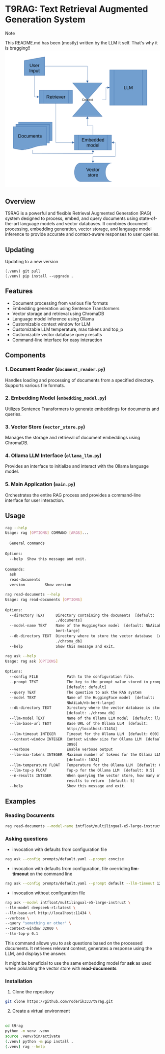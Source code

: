 # T9RAG: Text Retrieval Augmented Generation System

> [!NOTE]
> This README.md has been (mostly) written by the LLM it self. That's why it is bragging!!
> ![image](./img/processchart.png "Process flow")

## Overview

T9RAG is a powerful and flexible Retrieval Augmented Generation (RAG) system designed to process, embed, and query documents using state-of-the-art language models and vector databases. It combines document processing, embedding generation, vector storage, and language model inference to provide accurate and context-aware responses to user queries.

## Updating

Updating to a new version

```
(.venv) git pull
(.venv) pip install --upgrade .
```

## Features

- Document processing from various file formats
- Embedding generation using Sentence Transformers
- Vector storage and retrieval using ChromaDB
- Language model inference using Ollama
- Customizable context window for LLM
- Customizable LLM temperature, max tokens and top_p
- Customizable vector database query results
- Command-line interface for easy interaction

## Components

### 1. Document Reader (`document_reader.py`)

Handles loading and processing of documents from a specified directory. Supports various file formats.

### 2. Embedding Model (`embedding_model.py`)

Utilizes Sentence Transformers to generate embeddings for documents and queries.

### 3. Vector Store (`vector_store.py`)

Manages the storage and retrieval of document embeddings using ChromaDB.

### 4. Ollama LLM Interface (`ollama_llm.py`)

Provides an interface to initialize and interact with the Ollama language model.

### 5. Main Application (`main.py`)

Orchestrates the entire RAG process and provides a command-line interface for user interaction.

## Usage

```bash
rag --help
Usage: rag [OPTIONS] COMMAND [ARGS]...

  General commands

Options:
  --help  Show this message and exit.

Commands:
  ask
  read-documents
  version         Show version
```

```bash
rag read-documents --help
Usage: rag read-documents [OPTIONS]

Options:
  --directory TEXT     Directory containing the documents  [default:
                       ./documents]
  --model-name TEXT    Name of the HuggingFace model  [default: NbAiLab/nb-
                       bert-large]
  --db-directory TEXT  Directory where to store the vector database  [default:
                       ./chroma_db]
  --help               Show this message and exit.
```

```bash
rag ask --help
Usage: rag ask [OPTIONS]

Options:
  --config FILE             Path to the configuration file.
  --prompt TEXT             The key to the prompt value stored in prompts.json
                            [default: default]
  --query TEXT              The question to ask the RAG system
  --model TEXT              Name of the HuggingFace model  [default:
                            NbAiLab/nb-bert-large]
  --db-directory TEXT       Directory where the vector database is stored
                            [default: ./chroma_db]
  --llm-model TEXT          Name of the Ollama LLM model  [default: llama3.2]
  --llm-base-url TEXT       Base URL of the Ollama LLM  [default:
                            http://localhost:11434]
  --llm-timeout INTEGER     Timeout for the Ollama LLM  [default: 600]
  --context-window INTEGER  Context window size for Ollama LLM  [default:
                            3090]
  --verbose                 Enable verbose output
  --llm-max-tokens INTEGER  Maximum number of tokens for the Ollama LLM
                            [default: 1024]
  --llm-temperature FLOAT   Temperature for the Ollama LLM  [default: 0.3]
  --llm-top-p FLOAT         Top-p for the Ollama LLM  [default: 0.5]
  --n-results INTEGER       When querying the vector store, how many of
                            results to return  [default: 5]
  --help                    Show this message and exit.
```

## Examples

### Reading Documents

```bash
rag read-documents --model-name intfloat/multilingual-e5-large-instruct
```

### Asking questions

- invocation with defaults from configuration file

```bash
rag ask --config prompts/default.yaml --prompt concise
```

- invocation with defaults from configuration, file overriding **llm-timeout** on the command line

```bash
rag ask --config prompts/default.yaml --prompt default --llm-timeout 1200
```

- invocation without configuration file

```bash
rag ask --model intfloat/multilingual-e5-large-instruct \
--llm-model deepseek-r1:latest \
--llm-base-url http://localhost:11434 \
--verbose \
--query "something or other" \
--context-window 32000 \
--llm-top-p 0.1

```

This command allows you to ask questions based on the processed documents. It retrieves relevant context, generates a response using the LLM, and displays the answer.

It might be beneficial to use the same embedding model for **ask** as used when polulating the vector store with **read-documents**

### Installation

1. Clone the repository

```bash
git clone https://github.com/roderik333/t9rag.git
```

2. Create a virtual environment

```bash

cd t9rag
python -m venv .venv
source .venv/bin/activate
(.venv) python -m pip install .
(.venv) rag --help
```
